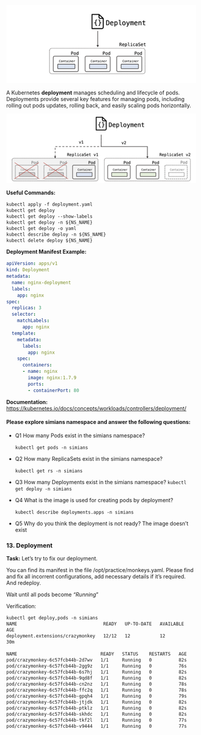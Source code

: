![Deployment](img/12-1.png)

A Kubernetes **deployment** manages scheduling and lifecycle of pods. Deployments provide several key features for managing pods, including rolling out pods updates, rolling back, and easily scaling pods horizontally.

![Deployment](img/12-2.png)


**Useful Commands:**
```shell
kubectl apply -f deployment.yaml
kubectl get deploy
kubectl get deploy --show-labels
kubectl get deploy -n ${NS_NAME}
kubectl get deploy -o yaml
kubectl describe deploy -n ${NS_NAME}
kubectl delete deploy ${NS_NAME}
```

**Deployment Manifest Example:**

```yaml
apiVersion: apps/v1
kind: Deployment
metadata:
  name: nginx-deployment
  labels:
    app: nginx
spec:
  replicas: 3
  selector:
    matchLabels:
      app: nginx
  template:
    metadata:
      labels:
        app: nginx
    spec:
      containers:
      - name: nginx
        image: nginx:1.7.9
        ports:
        - containerPort: 80
```

**Documentation:**
https://kubernetes.io/docs/concepts/workloads/controllers/deployment/

#### Please explore simians namespace and answer the following questions:

- Q1 How many Pods exist in the simians namespace?

    ``kubectl get pods -n simians``

- Q2 How many ReplicaSets exist in the simians namespace?

    ``kubectl get rs -n simians``

- Q3 How many Deployments exist in the simians namespace?
    ``kubectl get deploy -n simians``

- Q4 What is the image is used for creating pods by deployment?

    ``kubectl describe deployments.apps -n simians``

- Q5 Why do you think the deployment is not ready?
    The image doesn’t exist


### 13. Deployment

**Task:**
Let’s try to fix our deployment.

You can find its manifest in the file /opt/practice/monkeys.yaml. Please find and fix all incorrent configurations, add necessary details if it’s required. And redeploy.

 Wait until all pods become *“Running*”


Verification:
```shell
kubectl get deploy,pods -n simians 
NAME                                READY   UP-TO-DATE   AVAILABLE   AGE
deployment.extensions/crazymonkey   12/12   12           12          30m

NAME                               READY   STATUS    RESTARTS   AGE
pod/crazymonkey-6c57fcb44b-2d7wv   1/1     Running   0          82s
pod/crazymonkey-6c57fcb44b-2gg9z   1/1     Running   0          76s
pod/crazymonkey-6c57fcb44b-6s7hj   1/1     Running   0          82s
pod/crazymonkey-6c57fcb44b-9qd8f   1/1     Running   0          82s
pod/crazymonkey-6c57fcb44b-cn2nz   1/1     Running   0          78s
pod/crazymonkey-6c57fcb44b-ffc2q   1/1     Running   0          78s
pod/crazymonkey-6c57fcb44b-gpqh4   1/1     Running   0          79s
pod/crazymonkey-6c57fcb44b-jtjdk   1/1     Running   0          82s
pod/crazymonkey-6c57fcb44b-ptklz   1/1     Running   0          82s
pod/crazymonkey-6c57fcb44b-skhdc   1/1     Running   0          82s
pod/crazymonkey-6c57fcb44b-tkf2l   1/1     Running   0          77s
pod/crazymonkey-6c57fcb44b-v9444   1/1     Running   0          77s
```